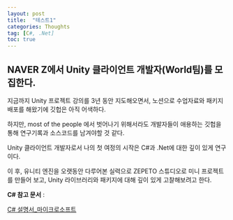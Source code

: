 ```yaml
---
layout: post
title:  "테스트1"
categories: Thoughts
tag: [C#, .Net]
toc: true
---
```


## NAVER Z에서 Unity 클라이언트 개발자(World팀)를 모집한다.

지금까지 Unity 프로젝트 강의를 3년 동안 지도해오면서, 노션으로 수업자료와 패키지 배포를 해왔기에 깃헙은 아직 어색하다.

하지만, most of the people 에서 벗어나기 위해서라도 개발자들이 애용하는 깃헙을 통해 연구기록과 소스코드를 남겨야할 것 같다.

Unity 클라이언트 개발자로서 나의 첫 여정의 시작은 C#과 .Net에 대한 깊이 있게 연구이다.

이 후, 유니티 엔진을 오랫동안 다루어본 실력으로 ZEPETO 스튜디오로 미니 프로젝트를 만들어 보고, Unity 라이브러리와 패키지에 대해 깊이 있게 고찰해보려고 한다.



**C# 참고 문서** : 

[C# 설명서_마이크로소프트](https://docs.microsoft.com/ko-kr/dotnet/csharp/tour-of-csharp/)
